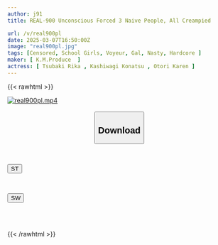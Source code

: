 ```yaml
---
author: j91
title: REAL-900 Unconscious Forced 3 Naive People, All Creampied

url: /v/real900pl
date: 2025-03-07T16:50:00Z
image: "real900pl.jpg"
tags: [Censored, School Girls, Voyeur, Gal, Nasty, Hardcore	]
maker: [ K.M.Produce  ]
actress: [ Tsubaki Rika , Kashiwagi Konatsu , Otori Karen ]
---
```



{{< rawhtml >}}

<div class="video" data-videoid="B4L6VvPDVkS6RV">
    <a href="javascript:;">
        <img src="/v/real900pl/real900pl.jpg" width="WIDTH" height="HEIGHT" alt="real900pl.mp4" loading="lazy">
    </a>
</div>

<script type="text/javascript" src="https://j91.asia/asset/on-demand-st.js"></script>

<br>
  <link rel="stylesheet" href="https://j91.asia/asset/bs5.css">
  
  <center>
  <button class="btn btn-primary" type="button" data-bs-toggle="collapse" data-bs-target=".multi-collapse" aria-expanded="false" aria-controls="multiCollapseExample1 multiCollapseExample2"><h2>Download</h2></button></center>
</p>
<div class="row">
  <div class="col">
    <div class="collapse multi-collapse" id="multiCollapseExample1">
      <div class="card card-body">
	      	      <br>
<div class="buttons">  
<p><a href="/v/real900pl/st.html" target="_blank"><button class="btn-hover color-3"><i class="fa fa-download"></i> ST</button></a></p></div>
    </div>
  </div>
</div>
  <div class="col">
    <div class="collapse multi-collapse" id="multiCollapseExample2">
      <div class="card card-body">
	      <br>
<div class="buttons">
<p><a href="/v/real900pl/sw.html" target="_blank"><button class="btn-hover color-2"><i class="fa fa-download"></i> SW</button></a></p></div>
<br><br>
      </div>
    </div>
  </div>
</div>

{{< /rawhtml >}}